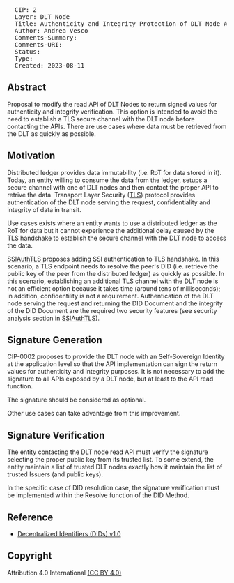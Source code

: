 <pre>
  CIP: 2
  Layer: DLT Node
  Title: Authenticity and Integrity Protection of DLT Node API return values
  Author: Andrea Vesco <andrea.vesco@linksfoundation.com>
  Comments-Summary:
  Comments-URI: 
  Status: 
  Type: 
  Created: 2023-08-11
</pre>

## Abstract
Proposal to modify the read API of DLT Nodes to return signed values for authenticity and integrity verification.
This option is intended to avoid the need to establish a TLS secure channel with the DLT node before contacting the APIs. There are use cases where data must be retrieved from the DLT as quickly as possible.

<!-- TODO: .. -->

## Motivation

Distributed ledger provides data immutability (i.e. RoT for data stored in it). Today, an entity willing to consume the data from the ledger, setups a secure channel with one of DLT nodes and then contact the proper API to retrive the data. Transport Layer Security ([TLS](https://www.rfc-editor.org/rfc/rfc8446.txt)) protocol provides authentication of the DLT node serving the request, confidentiality and integrity of data in transit. 

Use cases exists where an entity wants to use a distributed ledger as the RoT for data but it cannot experience the additional delay caused by the TLS handshake to establish the secure channel with the DLT node to access the data. 

[SSIAuthTLS](https://doi.org/10.48550/arXiv.2311.00386) proposes adding SSI authentication to TLS handshake. In this scenario, a TLS endpoint needs to resolve the peer's DID (i.e. retrieve the public key of the peer from the distributed ledger) as quickly as possible. In this scenario, establishing an additional TLS channel with the DLT node is not an efficient option because it takes time (around tens of milliseconds); in addition, confidentility is not a requirement. Authentication of the DLT node serving the request and returning the DID Document and the integrity of the DID Document are the required two security features (see security analysis section in [SSIAuthTLS](https://doi.org/10.48550/arXiv.2311.00386)).


## Signature Generation
CIP-0002 proposes to provide the DLT node with an Self-Sovereign Identity at the application level so that the API implementation can sign the return values for authenticity and integrity purposes. It is not necessary to add the signature to all APIs exposed by a DLT node, but at least to the API read function. 

The signature should be considered as optional.

<!-- TODO: specify the format of return value of READ API function -->

Other use cases can take advantage from this improvement.

<!-- TODO: looking for other use cases -->

## Signature Verification

The entity contacting the DLT node read API must verify the signature selecting the proper public key from its trusted list. To some extend, the entity maintain a list of trusted DLT nodes exactly how it maintain the list of trusted Issuers (and public keys).

In the specific case of DID resolution case, the signature verification must be implemented within the  Resolve function of the DID Method.

<!-- TODO: what about returning the value along with the public key certified by a trusted issuer? -->

<!-- TODO: what about implementing somethig similar to OCSP stapling involving the issuer of DLT node's VC? -->

## Reference

- [Decentralized Identifiers (DIDs) v1.0](https://www.w3.org/TR/did-core/)

## Copyright

Attribution 4.0 International [(CC BY 4.0)](https://creativecommons.org/licenses/by/4.0/)
